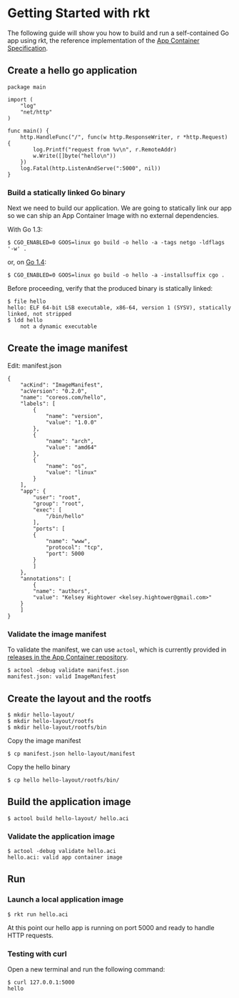 # Getting Started with rkt

The following guide will show you how to build and run a self-contained Go app using
rkt, the reference implementation of the [App Container Specification](https://github.com/appc/spec).

## Create a hello go application

```
package main

import (
	"log"
	"net/http"
)

func main() {
	http.HandleFunc("/", func(w http.ResponseWriter, r *http.Request) {
		log.Printf("request from %v\n", r.RemoteAddr)
		w.Write([]byte("hello\n"))
	})
	log.Fatal(http.ListenAndServe(":5000", nil))
}
```

### Build a statically linked Go binary

Next we need to build our application. We are going to statically link our app
so we can ship an App Container Image with no external dependencies.

With Go 1.3:
```
$ CGO_ENABLED=0 GOOS=linux go build -o hello -a -tags netgo -ldflags '-w' .
```

or, on [Go 1.4](https://github.com/golang/go/issues/9344#issuecomment-69944514):
```
$ CGO_ENABLED=0 GOOS=linux go build -o hello -a -installsuffix cgo .
```

Before proceeding, verify that the produced binary is statically linked:
```
$ file hello
hello: ELF 64-bit LSB executable, x86-64, version 1 (SYSV), statically linked, not stripped
$ ldd hello
	not a dynamic executable
```

## Create the image manifest

Edit: manifest.json

```
{
    "acKind": "ImageManifest",
    "acVersion": "0.2.0",
    "name": "coreos.com/hello",
    "labels": [
        {
            "name": "version",
            "value": "1.0.0"
        },
        {
            "name": "arch",
            "value": "amd64"
        },
        {
            "name": "os",
            "value": "linux"
        }
    ],
    "app": {
        "user": "root",
        "group": "root",
        "exec": [
            "/bin/hello"
        ],
        "ports": [
        {
            "name": "www",
            "protocol": "tcp",
            "port": 5000
        }
        ]
    },
    "annotations": [
        {
	    "name": "authors",
	    "value": "Kelsey Hightower <kelsey.hightower@gmail.com>"
	}
    ]
}
```

### Validate the image manifest

To validate the manifest, we can use `actool`, which is currently provided in [releases in the App Container repository](https://github.com/appc/spec/releases).

```
$ actool -debug validate manifest.json
manifest.json: valid ImageManifest
```

## Create the layout and the rootfs

```
$ mkdir hello-layout/
$ mkdir hello-layout/rootfs
$ mkdir hello-layout/rootfs/bin
```

Copy the image manifest

```
$ cp manifest.json hello-layout/manifest
```

Copy the hello binary

```
$ cp hello hello-layout/rootfs/bin/
```

## Build the application image

```
$ actool build hello-layout/ hello.aci
```

### Validate the application image

```
$ actool -debug validate hello.aci
hello.aci: valid app container image
```

## Run

### Launch a local application image

```
$ rkt run hello.aci
```

At this point our hello app is running on port 5000 and ready to handle HTTP
requests.

### Testing with curl

Open a new terminal and run the following command:

```
$ curl 127.0.0.1:5000
hello
```
